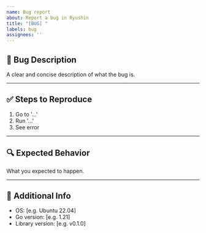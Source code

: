 ```yaml
---
name: Bug report
about: Report a bug in Ryushin
title: "[BUG] "
labels: bug
assignees: ''
---
```


## 🐛 Bug Description
A clear and concise description of what the bug is.

---

## ✅ Steps to Reproduce
1. Go to '...'
2. Run '...'
3. See error

---

## 🔍 Expected Behavior
What you expected to happen.

---

## 📄 Additional Info
- OS: [e.g. Ubuntu 22.04]
- Go version: [e.g. 1.21]
- Library version: [e.g. v0.1.0]
